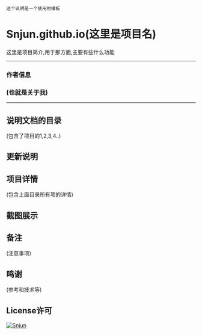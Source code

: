 `这个说明是一个使用的模板`

Snjun.github.io(这里是项目名)
=========
这里是项目简介,用于那方面,主要有些什么功能

*******
### 作者信息<br>
### (也就是关于我)
*******

## 说明文档的目录
(包含了项目的1,2,3,4..)

## 更新说明

## 项目详情
(包含上面目录所有项的详情)

## 截图展示

## 备注
(注意事项)

## 鸣谢
(参考和技术等)

## License许可

[![Snjun](https://img.shields.io/travis/rust-lang/rust.svg)](http://snjun.me/)
